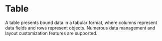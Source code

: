 # Table

A table presents bound data in a tabular format, where columns represent data fields and rows represent objects. Numerous data management and layout customization features are supported.